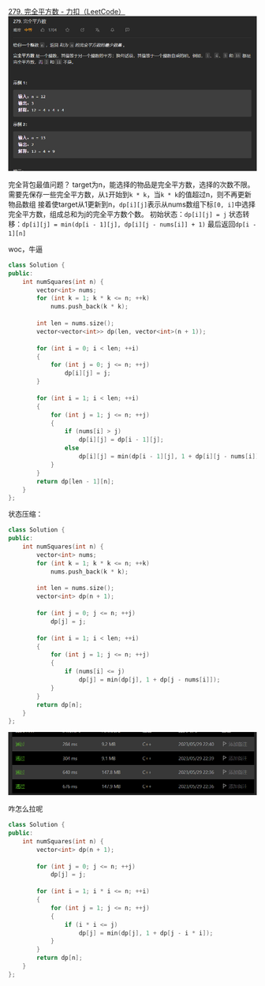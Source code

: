 [279. 完全平方数 - 力扣（LeetCode）](https://leetcode.cn/problems/perfect-squares/)
![image.png](https://raw.githubusercontent.com/ren77281/pigco-image/main/img/20230529221415.png)

完全背包最值问题？
target为n，能选择的物品是完全平方数，选择的次数不限。
需要先保存一些完全平方数，从`1`开始到`k * k`，当`k * k`的值超过n，则不再更新物品数组
接着使target从1更新到n，`dp[i][j]`表示从nums数组下标`[0, i]`中选择完全平方数，组成总和为j的完全平方数个数。
初始状态：`dp[i][j] = j`
状态转移：`dp[i][j] = min(dp[i - 1][j], dp[i][j - nums[i]] + 1)`
最后返回`dp[i - 1][n]`

woc，牛逼
```cpp
class Solution {
public:
    int numSquares(int n) {
        vector<int> nums;
        for (int k = 1; k * k <= n; ++k)
            nums.push_back(k * k);
        
        int len = nums.size();
        vector<vector<int>> dp(len, vector<int>(n + 1));

        for (int i = 0; i < len; ++i)
        {
            for (int j = 0; j <= n; ++j)
                dp[i][j] = j;
        }

        for (int i = 1; i < len; ++i)
        {
            for (int j = 1; j <= n; ++j)
            {
                if (nums[i] > j)
                    dp[i][j] = dp[i - 1][j];
                else
                    dp[i][j] = min(dp[i - 1][j], 1 + dp[i][j - nums[i]]);
            }
        }
        return dp[len - 1][n];
    }
};
```
状态压缩：
```cpp
class Solution {
public:
    int numSquares(int n) {
        vector<int> nums;
        for (int k = 1; k * k <= n; ++k)
            nums.push_back(k * k);
        
        int len = nums.size();
        vector<int> dp(n + 1);

        for (int j = 0; j <= n; ++j)
            dp[j] = j;

        for (int i = 1; i < len; ++i)
        {
            for (int j = 1; j <= n; ++j)
            {
                if (nums[i] <= j)
                    dp[j] = min(dp[j], 1 + dp[j - nums[i]]);
            }
        }
        return dp[n];
    }
};
```
![image.png](https://raw.githubusercontent.com/ren77281/pigco-image/main/img/20230529224008.png)

咋怎么拉呢
```cpp
class Solution {
public:
    int numSquares(int n) {
        vector<int> dp(n + 1);

        for (int j = 0; j <= n; ++j)
            dp[j] = j;

        for (int i = 1; i * i <= n; ++i)
        {
            for (int j = 1; j <= n; ++j)
            {
                if (i * i <= j)
                    dp[j] = min(dp[j], 1 + dp[j - i * i]);
            }
        }
        return dp[n];
    }
};
```